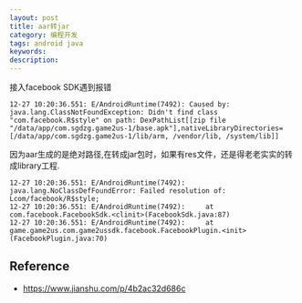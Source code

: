 ```yaml
---
layout: post
title: aar转jar
category: 编程开发
tags: android java
keywords: 
description: 
---
```


接入facebook SDK遇到报错

```
12-27 10:20:36.551: E/AndroidRuntime(7492): Caused by: java.lang.ClassNotFoundException: Didn't find class "com.facebook.R$style" on path: DexPathList[[zip file "/data/app/com.sgdzg.game2us-1/base.apk"],nativeLibraryDirectories=[/data/app/com.sgdzg.game2us-1/lib/arm, /vendor/lib, /system/lib]]
```

因为aar生成的是绝对路径,在转成jar包时，如果有res文件，还是得老老实实的转成library工程.

```
12-27 10:20:36.551: E/AndroidRuntime(7492): java.lang.NoClassDefFoundError: Failed resolution of: Lcom/facebook/R$style;
12-27 10:20:36.551: E/AndroidRuntime(7492): 	at com.facebook.FacebookSdk.<clinit>(FacebookSdk.java:87)
12-27 10:20:36.551: E/AndroidRuntime(7492): 	at game.game2us.com.game2ussdk.facebook.FacebookPlugin.<init>(FacebookPlugin.java:70)

```

#### 

## Reference

* <https://www.jianshu.com/p/4b2ac32d686c>